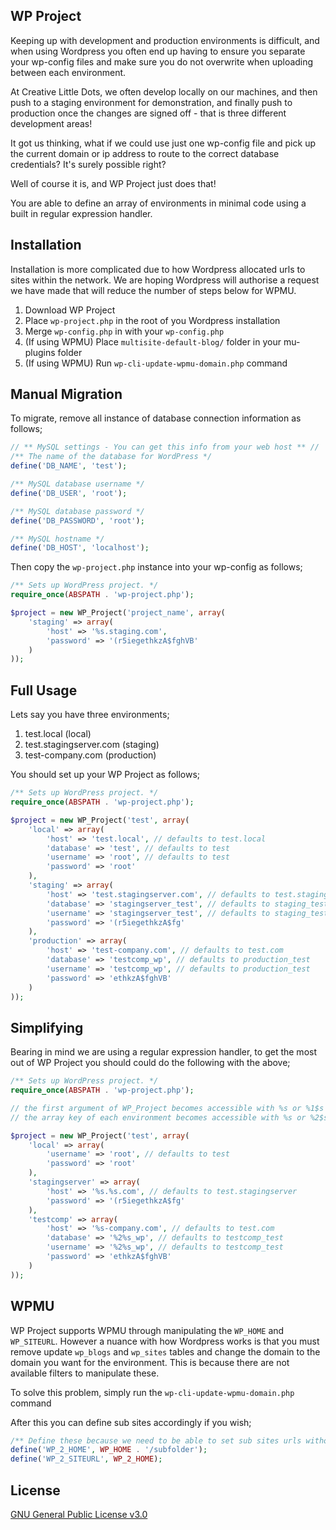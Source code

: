 ## WP Project

Keeping up with development and production environments is difficult, and when using Wordpress you often end up having to ensure you separate your wp-config files and make sure you do not overwrite when uploading between each environment.

At Creative Little Dots, we often develop locally on our machines, and then push to a staging environment for demonstration, and finally push to production once the changes are signed off - that is three different development areas!

It got us thinking, what if we could use just one wp-config file and pick up the current domain or ip address to route to the correct database credentials? It's surely possible right?

Well of course it is, and WP Project just does that! 

You are able to define an array of environments in minimal code using a built in regular expression handler.

## Installation

Installation is more complicated due to how Wordpress allocated urls to sites within the network. We are hoping Wordpress will authorise a request we have made that will reduce the number of steps below for WPMU.

1. Download WP Project
2. Place `wp-project.php` in the root of you Wordpress installation
3. Merge `wp-config.php` in with your `wp-config.php`
4. (If using WPMU) Place `multisite-default-blog/` folder in your mu-plugins folder
5. (If using WPMU) Run `wp-cli-update-wpmu-domain.php` command

## Manual Migration

To migrate, remove all instance of database connection information as follows;

```php
// ** MySQL settings - You can get this info from your web host ** //
/** The name of the database for WordPress */
define('DB_NAME', 'test');

/** MySQL database username */
define('DB_USER', 'root');

/** MySQL database password */
define('DB_PASSWORD', 'root');

/** MySQL hostname */
define('DB_HOST', 'localhost');
```

Then copy the `wp-project.php` instance into your wp-config as follows;

```php
/** Sets up WordPress project. */
require_once(ABSPATH . 'wp-project.php');

$project = new WP_Project('project_name', array(
	'staging' => array(
		'host' => '%s.staging.com',
		'password' => '(r5iegethkzA$fghVB'
	)
));
```

## Full Usage

Lets say you have three environments;

1. test.local (local)
2. test.stagingserver.com (staging)
3. test-company.com (production)

You should set up your WP Project as follows;

```php
/** Sets up WordPress project. */
require_once(ABSPATH . 'wp-project.php');

$project = new WP_Project('test', array(
	'local' => array(
		'host' => 'test.local', // defaults to test.local
		'database' => 'test', // defaults to test
		'username' => 'root', // defaults to test
		'password' => 'root'
	),
	'staging' => array(
		'host' => 'test.stagingserver.com', // defaults to test.staging
		'database' => 'stagingserver_test', // defaults to staging_test
		'username' => 'stagingserver_test', // defaults to staging_test
		'password' => '(r5iegethkzA$fg'
	),
	'production' => array(
		'host' => 'test-company.com', // defaults to test.com
		'database' => 'testcomp_wp', // defaults to production_test
		'username' => 'testcomp_wp', // defaults to production_test
		'password' => 'ethkzA$fghVB'
	)
));
```
## Simplifying

Bearing in mind we are using a regular expression handler, to get the most out of WP Project you should could do the following with the above;

```php
/** Sets up WordPress project. */
require_once(ABSPATH . 'wp-project.php');

// the first argument of WP_Project becomes accessible with %s or %1$s in credentials, %1$s = 'test'
// the array key of each environment becomes accessible with %s or %2$s in credentials, %2$s = 'local'

$project = new WP_Project('test', array(
	'local' => array(
		'username' => 'root', // defaults to test
		'password' => 'root'
	),
	'stagingserver' => array(
		'host' => '%s.%s.com', // defaults to test.stagingserver
		'password' => '(r5iegethkzA$fg'
	),
	'testcomp' => array(
		'host' => '%s-company.com', // defaults to test.com
		'database' => '%2%s_wp', // defaults to testcomp_test
		'username' => '%2%s_wp', // defaults to testcomp_test
		'password' => 'ethkzA$fghVB'
	)
));
```

## WPMU

WP Project supports WPMU through manipulating the `WP_HOME` and `WP_SITEURL`. However a nuance with how Wordpress works is that you must remove update `wp_blogs` and `wp_sites` tables and change the domain to the domain you want for the environment. This is because there are not available filters to manipulate these. 

To solve this problem, simply run the `wp-cli-update-wpmu-domain.php` command

After this you can define sub sites accordingly if you wish;

```php
/** Define these because we need to be able to set sub sites urls without touching database*/
define('WP_2_HOME', WP_HOME . '/subfolder');
define('WP_2_SITEURL', WP_2_HOME);
```

## License

[GNU General Public License v3.0](http://www.gnu.org/licenses/gpl-3.0.html)
